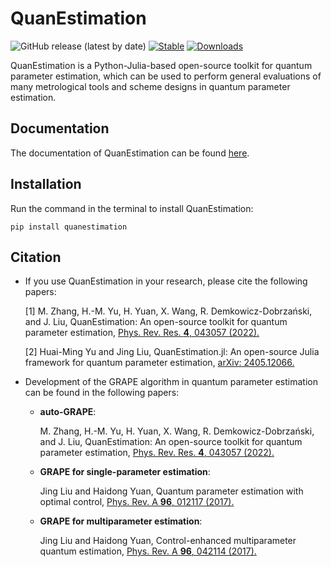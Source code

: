 # QuanEstimation

![GitHub release (latest by date)](https://img.shields.io/github/v/release/QuanEstimation/QuanEstimation)
[![Stable](https://img.shields.io/badge/docs-stable-blue.svg)](https://quanestimation.github.io/QuanEstimation/) 
[![Downloads](https://static.pepy.tech/badge/quanestimation)](https://pepy.tech/project/quanestimation)

QuanEstimation is a Python-Julia-based open-source toolkit for quantum parameter estimation, which can be used to perform 
general evaluations of many metrological tools and scheme designs in quantum parameter estimation. 


## Documentation
The documentation of QuanEstimation can be found [here](https://quanestimation.github.io/QuanEstimation/).

## Installation
Run the command in the terminal to install QuanEstimation:  

~~~
pip install quanestimation
~~~

## Citation
* If you use QuanEstimation in your research, please cite the following papers:

  [1] M. Zhang, H.-M. Yu, H. Yuan, X. Wang, R. Demkowicz-Dobrzański, and J. Liu, 
  QuanEstimation: An open-source toolkit for quantum parameter estimation, 
  [Phys. Rev. Res. **4**, 043057 (2022).](https://doi.org/10.1103/PhysRevResearch.4.043057)

  [2] Huai-Ming Yu and Jing Liu, QuanEstimation.jl: An open-source Julia framework for quantum parameter estimation, 
  [arXiv: 2405.12066.](https://doi.org/10.48550/arXiv.2405.12066)

* Development of the GRAPE algorithm in quantum parameter estimation can be found in the following papers:

  * **auto-GRAPE**:

    M. Zhang, H.-M. Yu, H. Yuan, X. Wang, R. Demkowicz-Dobrzański, and J. Liu, 
    QuanEstimation: An open-source toolkit for quantum parameter estimation, 
    [Phys. Rev. Res. **4**, 043057 (2022).](https://doi.org/10.1103/PhysRevResearch.4.043057)

  * **GRAPE for single-parameter estimation**:

    Jing Liu and Haidong Yuan, Quantum parameter estimation with optimal control, 
    [Phys. Rev. A **96**, 012117 (2017).](https://doi.org/10.1103/PhysRevA.96.012117)

  * **GRAPE for multiparameter estimation**:

    Jing Liu and Haidong Yuan, Control-enhanced multiparameter quantum estimation, 
    [Phys. Rev. A **96**, 042114 (2017).](https://doi.org/10.1103/PhysRevA.96.042114)
